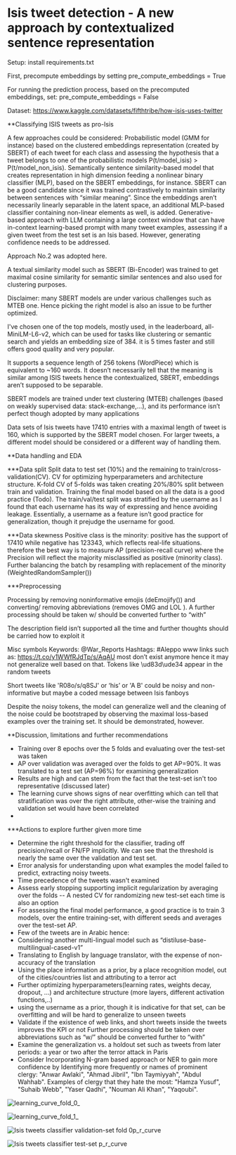 # Isis tweet detection - A new approach by contextualized sentence representation
Setup: 
install requirements.txt 

First, precompute embeddings by setting 
pre_compute_embeddings = True 

For running the prediction process, based on the precomputed embeddings, set: pre_compute_embeddings = False

Dataset: https://www.kaggle.com/datasets/fifthtribe/how-isis-uses-twitter

**Classifying ISIS tweets as pro-Isis 

A few approaches could be considered: 
Probabilistic model (GMM for instance) based on the clustered embeddings representation (created by SBERT) of each tweet for each class and assessing the hypothesis that a tweet belongs to one of the probabilistic models P(t/model_isis) > P(t/model_non_isis).
Semantically sentence similarity-based model that creates representation in high dimension feeding a nonlinear binary classifier (MLP), based on the SBERT embeddings, for instance. SBERT can be a good candidate since it was trained contrastively to maintain similarity between sentences with “similar meaning”. Since the embeddings aren’t necessarily linearly separable in the latent space, an additional MLP-based classifier containing non-linear elements as well, is added. 
Generative-based approach with LLM containing a large context window that can have in-context learning-based prompt with many tweet examples, assessing if a  given tweet from the test set is an Isis based. However, generating confidence needs to be addressed. 

Approach No.2 was adopted here.

A textual similarity model such as SBERT (Bi-Encoder) was trained to get maximal cosine similarity for semantic similar sentences and also used for clustering purposes. 

Disclaimer: many SBERT models are under various challenges such as MTEB one. Hence picking the right model is also an issue to be further optimized.

I've chosen one of the top models, mostly used, in the leaderboard, all-MiniLM-L6-v2, which can be used for tasks like clustering or semantic search and yields an embedding size of 384. it is 5 times faster and still offers good quality and very popular.

It supports a sequence length of 256 tokens (WordPiece) which is equivalent to ~160 words. It doesn’t necessarily tell that the meaning is similar among ISIS tweets hence the contextualized, SBERT, embeddings aren’t supposed to be separable.

SBERT models are trained under text clustering (MTEB) challenges (based on weakly supervised data: stack-exchange,...), and its performance isn’t perfect though adopted by many applications

Data sets of Isis tweets have 17410 entries with a maximal length of tweet is 160, which is supported by the SBERT model chosen. For larger tweets, a different model should be considered or a different way of handling them.


**Data handling and EDA

***Data split
Split data to test set (10%) and the remaining to train/cross-validation(CV). CV for optimizing hyperparameters and architecture structure. K-fold CV of 5-folds was taken creating 20%/80% split between train and validation. Training the final model based on all the data is a good practice (Todo).
The train/val/test split was stratified by the username as I found that each username has its way of expressing and hence avoiding leakage. Essentially, a username as a feature isn’t good practice for generalization, though it prejudge the username for good.

***Data skewness
Positive class is the minority: positive has the support of 17410 while negative has 123343, which reflects real-life situations. therefore the best way is to measure AP (precision-recall curve) where the Precision will reflect the majority misclassified as positive (minority class). Further balancing the batch by resampling with replacement of the minority (WeightedRandomSampler())


***Preprocessing

Processing by removing noninformative emojis (deEmojify()) and converting/ removing abbreviations  (removes OMG and LOL ). A further processing should be taken w/ should be converted further to “with”

The description field isn’t supported all the time and further thoughts should be carried how to exploit it

Misc symbols
Keywords:  @War_Reports 
Hashtags:  #Aleppo
www links such as: https://t.co/y1WWfRJdTp/s/AqAU  most don’t exist anymore hence it may not generalize well based on that.
Tokens like \ud83d\ude34 appear in the random tweets

Short tweets like 'R08o/s/q8SJ' or ‘his’ or 'A B' could be noisy and non-informative but maybe a coded message  between Isis fanboys 

Despite the noisy tokens, the model can generalize well and the cleaning of the noise could be bootstraped by observing the maximal loss-based examples over the training set. It should be demonstrated, however. 

**Discussion, limitations and further recommendations

- Training over 8 epochs over the 5 folds and evaluating over the test-set was taken
- AP over validation was averaged over the folds to get AP=90%. It was translated to a test set (AP=96%) for examining generalization
- Results are high and can stem from the fact that the test-set isn't too representative (discussed later)
- The learning curve shows signs of near overfitting which can tell that stratification was over the right attribute, other-wise the training and validation set would have been correlated
- 
***Actions to explore further given more time
 - Determine the right threshold for the classifier, trading off precision/recall or FN/FP implicitly. We can see that the threshold is nearly the same over the validation and test set.   
 - Error analysis for understanding upon what examples the model failed to predict, extracting noisy tweets. 
 - Time precedence of the tweets wasn't examined 
 - Assess early stopping supporting implicit regularization by averaging over the folds
 -- A nested CV for randomizing new test-set each time is also an option
 - For assessing the final model performance, a good practice is to train 3 models, over the entire training-set, with different seeds and averages over the test-set AP.
 - Few of the tweets are in Arabic hence:
 -  Considering another multi-lingual model such as “distiluse-base-multilingual-cased-v1”
 -  Translating to English by language translator, with the expense of non-accuracy of the translation
 - Using the place information as a prior, by a place recognition model, out of the cities/countries list and attributing to a terror act
 - Further optimizing hyperparameters(learning rates, weights decay, dropout, …) and architecture structure (more layers, different activation functions,..)
 - using the username as a prior, though it is indicative for that set, can be overfitting and will be hard to generalize to unseen tweets
 - Validate if the existence of web links, and short tweets inside the tweets improves the KPI or not
Further processing should be taken over abbreviations such as “w/” should be converted further to “with”
 - Examine the generalization vs. a holdout set such as tweets from later periods: a year or two after the terror attack in Paris
 - Consider Incorporating N-gram based approach or NER to gain more confidence by Identifying more frequently or names of prominent clergy:  "Anwar Awlaki", "Ahmad Jibril", "Ibn Taymiyyah", "Abdul Wahhab". Examples of clergy that they hate the most: "Hamza Yusuf", "Suhaib Webb", "Yaser Qadhi", "Nouman Ali Khan", "Yaqoubi".

![learning_curve_fold_0_](https://github.com/hanochk/Isis_tweet_detection/assets/8217391/f19d44f1-8659-42cf-a46f-1d4cf270cbe4)

![learning_curve_fold_1_](https://github.com/hanochk/Isis_tweet_detection/assets/8217391/e1a10e0d-6f98-4b6e-a4fd-4b1724e6c9e3)

![Isis tweets classifier validation-set fold 0p_r_curve](https://github.com/hanochk/Isis_tweet_detection/assets/8217391/f0441141-af1a-4c69-ac48-db7e71a96279)


![Isis tweets classifier test-set p_r_curve](https://github.com/hanochk/Isis_tweet_detection/assets/8217391/76dde5c9-5bc3-495f-8121-8236a0eb03b7)
